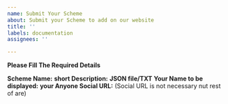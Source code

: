 ```yaml
---
name: Submit Your Scheme
about: Submit your Scheme to add on our website
title: ''
labels: documentation
assignees: ''

---
```


**Please Fill The Required Details**

**Scheme Name:**
**short Description:**
**JSON file/TXT**
**Your Name to be displayed:**
**your Anyone Social URL:**
(Social URL is not necessary nut rest of are)
